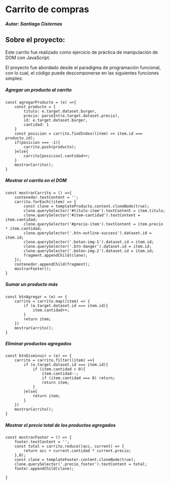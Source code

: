 # Carrito de compras 

##### Autor: Santiago Cisternas

## Sobre el proyecto:

Este carrito fue realizado como ejercicio de práctica de manipulación de DOM con JavaScript. 

El proyecto fue abordado desde el paradigma de programación funcional, con lo cual, el código puede descomponerse en las siguientes funciones simples:

##### Agregar un producto al carrito

```
const agregarProducto = (e) =>{
    const producto = {
        titulo: e.target.dataset.burger,
        precio: parseInt(e.target.dataset.precio),
        id: e.target.dataset.burger,
        cantidad: 1
    }
    const posicion = carrito.findIndex((item) => item.id === producto.id);
    if(posicion === -1){
        carrito.push(producto);
    }else{
        carrito[posicion].cantidad++;
    }
    mostrarCarrito();
}
```

##### Mostrar el carrito en el DOM

```
const mostrarCarrito = () =>{
    contenedor.textContent = '';
    carrito.forEach((item) => {
        const clone = templateProducto.content.cloneNode(true);
        clone.querySelector('#titulo-item').textContent = item.titulo;
        clone.querySelector('#item-cantidad').textContent = item.cantidad;
        clone.querySelector('#precio-item').textContent = item.precio * item.cantidad;
        clone.querySelector('.btn-outline-success').dataset.id = item.id;
        clone.querySelector('.boton-img-1').dataset.id = item.id;
        clone.querySelector('.btn-danger').dataset.id = item.id;
        clone.querySelector('.boton-img-2').dataset.id = item.id;
        fragment.appendChild(clone);
    });
    contenedor.appendChild(fragment);
    mostrarFooter();
}
```

##### Sumar un producto más

```
const btnAgregar = (e) => {
    carrito = carrito.map((item) => { 
        if (e.target.dataset.id === item.id){ 
            item.cantidad++;
        }
        return item;
    })
    mostrarCarrito();
}
```

##### Eliminar productos agregados

```
const btnDisminuir = (e) => {
    carrito = carrito.filter((item) =>{ 
        if (e.target.dataset.id === item.id){ 
            if (item.cantidad > 0){ 
                item.cantidad--;
                if (item.cantidad === 0) return; 
                return item;
            }
        }else{
            return item;
        }
    })
    mostrarCarrito();
}
```

##### Mostrar el precio total de los productos agregados

```
const mostrarFooter = () => {
    footer.textContent = '';
    const total = carrito.reduce((acc, current) => {
        return acc + current.cantidad * current.precio;
    },0); 
    const clone = templateFooter.content.cloneNode(true); 
    clone.querySelector('.precio_footer').textContent = total;
    footer.appendChild(clone); 

}
```
